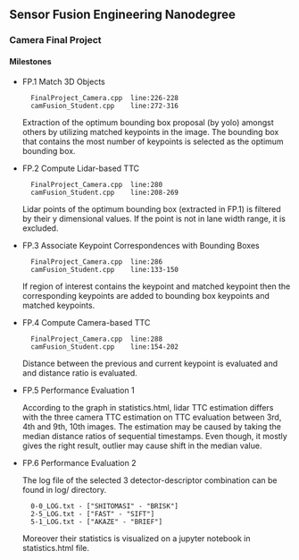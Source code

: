 ## Sensor Fusion Engineering Nanodegree

### Camera Final Project

#### Milestones

* FP.1 Match 3D Objects
        
        FinalProject_Camera.cpp  line:226-228
        camFusion_Student.cpp    line:272-316

    Extraction of the optimum bounding box proposal (by yolo) amongst others by utilizing matched keypoints in the image. The bounding box that contains the most number of keypoints is selected as the optimum bounding box.

* FP.2 Compute Lidar-based TTC

        FinalProject_Camera.cpp  line:280
        camFusion_Student.cpp    line:208-269
    
    Lidar points of the optimum bounding box (extracted in FP.1) is filtered by their y dimensional values. If the point is not in lane width range, it is excluded.
    
* FP.3 Associate Keypoint Correspondences with Bounding Boxes
        
        FinalProject_Camera.cpp  line:286
        camFusion_Student.cpp    line:133-150

    If region of interest contains the keypoint and matched keypoint then the corresponding keypoints are added to bounding box keypoints and matched keypoints.

* FP.4 Compute Camera-based TTC   
         
        FinalProject_Camera.cpp  line:288
        camFusion_Student.cpp    line:154-202

    Distance between the previous and current keypoint is evaluated and and distance ratio is evaluated.

* FP.5 Performance Evaluation 1

    According to the graph in statistics.html, lidar TTC estimation differs with the three camera TTC estimation on TTC evaluation between 3rd, 4th and 9th, 10th images. The estimation may be caused by taking the median distance ratios of sequential timestamps. Even though, it mostly gives the right result, outlier may cause shift in the median value.

* FP.6 Performance Evaluation 2

    The log file of the selected 3 detector-descriptor combination can be found in log/ directory.
        
        0-0_LOG.txt - ["SHITOMASI" - "BRISK"]
        2-5_LOG.txt - ["FAST" - "SIFT"]
        5-1_LOG.txt - ["AKAZE" - "BRIEF"]
    
    Moreover their statistics is visualized on a jupyter notebook in statistics.html file.

  